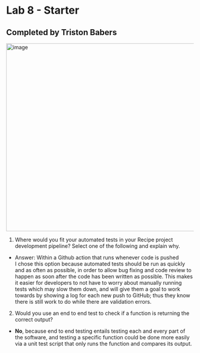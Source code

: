 # Lab 8 - Starter

## Completed by Triston Babers

<img width="506" alt="image" src="https://user-images.githubusercontent.com/81139313/203257525-faa8f30c-e353-4193-8721-7abb3a69e855.png">

1) Where would you fit your automated tests in your Recipe project development pipeline? Select one of the following and explain why.
- Answer: Within a Github action that runs whenever code is pushed  
I chose this option because automated tests should be run as quickly and as often as possible, in order to allow bug fixing and code review to happen as soon after the code has been written as possible. This makes it easier for developers to not have to worry about manually running tests which may slow them down, and will give them a goal to work towards by showing a log for each new push to GitHub; thus they know there is still work to do while there are validation errors.

2) Would you use an end to end test to check if a function is returning the correct output?  
- **No**, because end to end testing entails testing each and every part of the software, and testing a specific function could be done more easily via a unit test script that only runs the function and compares its output.
